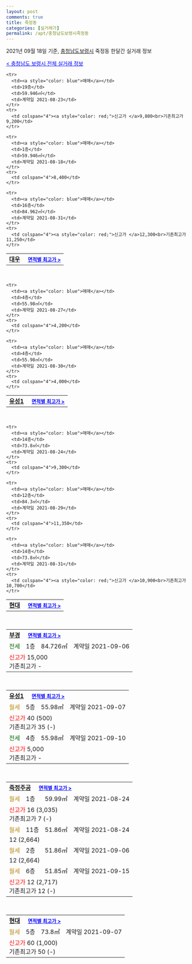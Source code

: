 ```yaml
---
layout: post
comments: true
title: 죽정동
categories: [실거래가]
permalink: /apt/충청남도보령시죽정동
---
```


2021년 09월 18일 기준, <a href="/apt/충청남도보령시">충청남도보령시</a> 죽정동 한달간 실거래 정보

<a style="color: blue;" href="/apt/충청남도보령시">< 충청남도 보령시 전체 실거래 정보</a>
<!---- start ---->
<table>
  <tr>
    <td colspan="4" style="font-weight: bold;"><a href="/apt/충청남도보령시죽정동대우">대우</a> &nbsp;&nbsp;&nbsp; <a style="color: blue; font-size: smaller;" href="/apt/충청남도보령시죽정동대우">면적별 최고가 ></a></td>
  </tr>
    
    <tr>
      <td><a style="color: blue">매매</a></td>
      <td>19층</td>
      <td>59.946㎡</td>
      <td>계약일 2021-08-23</td>
    </tr>
    <tr>
      <td colspan="4"><a style="color: red;">신고가 </a>9,800<br>기존최고가 9,200</td>
    </tr>
      
    <tr>
      <td><a style="color: blue">매매</a></td>
      <td>1층</td>
      <td>59.946㎡</td>
      <td>계약일 2021-08-18</td>
    </tr>
    <tr>
      <td colspan="4">8,400</td>
    </tr>
      
    <tr>
      <td><a style="color: blue">매매</a></td>
      <td>16층</td>
      <td>84.962㎡</td>
      <td>계약일 2021-08-31</td>
    </tr>
    <tr>
      <td colspan="4"><a style="color: red;">신고가 </a>12,300<br>기존최고가 11,250</td>
    </tr>
      
</table>
<br>
<table>
  <tr>
    <td colspan="4" style="font-weight: bold;"><a href="/apt/충청남도보령시죽정동유성1">유성1</a> &nbsp;&nbsp;&nbsp; <a style="color: blue; font-size: smaller;" href="/apt/충청남도보령시죽정동유성1">면적별 최고가 ></a></td>
  </tr>
    
    <tr>
      <td><a style="color: blue">매매</a></td>
      <td>4층</td>
      <td>55.98㎡</td>
      <td>계약일 2021-08-27</td>
    </tr>
    <tr>
      <td colspan="4">4,200</td>
    </tr>
      
    <tr>
      <td><a style="color: blue">매매</a></td>
      <td>4층</td>
      <td>55.98㎡</td>
      <td>계약일 2021-08-30</td>
    </tr>
    <tr>
      <td colspan="4">4,000</td>
    </tr>
      
</table>
<br>
<table>
  <tr>
    <td colspan="4" style="font-weight: bold;"><a href="/apt/충청남도보령시죽정동현대">현대</a> &nbsp;&nbsp;&nbsp; <a style="color: blue; font-size: smaller;" href="/apt/충청남도보령시죽정동현대">면적별 최고가 ></a></td>
  </tr>
    
    <tr>
      <td><a style="color: blue">매매</a></td>
      <td>14층</td>
      <td>73.8㎡</td>
      <td>계약일 2021-08-24</td>
    </tr>
    <tr>
      <td colspan="4">9,300</td>
    </tr>
      
    <tr>
      <td><a style="color: blue">매매</a></td>
      <td>12층</td>
      <td>84.3㎡</td>
      <td>계약일 2021-08-29</td>
    </tr>
    <tr>
      <td colspan="4">11,350</td>
    </tr>
      
    <tr>
      <td><a style="color: blue">매매</a></td>
      <td>14층</td>
      <td>73.8㎡</td>
      <td>계약일 2021-08-31</td>
    </tr>
    <tr>
      <td colspan="4"><a style="color: red;">신고가 </a>10,900<br>기존최고가 10,700</td>
    </tr>
      
</table>
<br>
<table>
  <tr>
    <td colspan="4" style="font-weight: bold;"><a href="/apt/충청남도보령시죽정동부경">부경</a> &nbsp;&nbsp;&nbsp; <a style="color: blue; font-size: smaller;" href="/apt/충청남도보령시죽정동부경">면적별 최고가 ></a></td>
  </tr>
    
  <tr>
    <td><a style="color: darkgreen">전세</a></td>
    <td>1층</td>
    <td>84.726㎡</td>
    <td>계약일 2021-09-06</td>
  </tr>
  <tr>
    <td colspan="4"><a style="color: red;">신고가 </a>15,000<br>기존최고가 -</td>
  </tr>
    
</table>
<br>
<table>
  <tr>
    <td colspan="4" style="font-weight: bold;"><a href="/apt/충청남도보령시죽정동유성1">유성1</a> &nbsp;&nbsp;&nbsp; <a style="color: blue; font-size: smaller;" href="/apt/충청남도보령시죽정동유성1">면적별 최고가 ></a></td>
  </tr>
    
  <tr>
    <td><a style="color: darkgoldenrod">월세</a></td>
    <td>5층</td>
    <td>55.98㎡</td>
    <td>계약일 2021-09-07</td>
  </tr>
  <tr>
    <td colspan="4"><a style="color: red;">신고가 </a>40 (500)<br>기존최고가 35 (-)</td>
  </tr>
    
  <tr>
    <td><a style="color: darkgreen">전세</a></td>
    <td>4층</td>
    <td>55.98㎡</td>
    <td>계약일 2021-09-10</td>
  </tr>
  <tr>
    <td colspan="4"><a style="color: red;">신고가 </a>5,000<br>기존최고가 -</td>
  </tr>
    
</table>
<br>
<table>
  <tr>
    <td colspan="4" style="font-weight: bold;"><a href="/apt/충청남도보령시죽정동죽정주공">죽정주공</a> &nbsp;&nbsp;&nbsp; <a style="color: blue; font-size: smaller;" href="/apt/충청남도보령시죽정동죽정주공">면적별 최고가 ></a></td>
  </tr>
    
  <tr>
    <td><a style="color: darkgoldenrod">월세</a></td>
    <td>1층</td>
    <td>59.99㎡</td>
    <td>계약일 2021-08-24</td>
  </tr>
  <tr>
    <td colspan="4"><a style="color: red;">신고가 </a>16 (3,035)<br>기존최고가 7 (-)</td>
  </tr>
    
  <tr>
    <td><a style="color: darkgoldenrod">월세</a></td>
    <td>11층</td>
    <td>51.86㎡</td>
    <td>계약일 2021-08-24</td>
  </tr>
  <tr>
    <td colspan="4">12 (2,664)</td>
  </tr>
    
  <tr>
    <td><a style="color: darkgoldenrod">월세</a></td>
    <td>2층</td>
    <td>51.86㎡</td>
    <td>계약일 2021-09-06</td>
  </tr>
  <tr>
    <td colspan="4">12 (2,664)</td>
  </tr>
    
  <tr>
    <td><a style="color: darkgoldenrod">월세</a></td>
    <td>6층</td>
    <td>51.85㎡</td>
    <td>계약일 2021-09-15</td>
  </tr>
  <tr>
    <td colspan="4"><a style="color: red;">신고가 </a>12 (2,717)<br>기존최고가 12 (-)</td>
  </tr>
    
</table>
<br>
<table>
  <tr>
    <td colspan="4" style="font-weight: bold;"><a href="/apt/충청남도보령시죽정동현대">현대</a> &nbsp;&nbsp;&nbsp; <a style="color: blue; font-size: smaller;" href="/apt/충청남도보령시죽정동현대">면적별 최고가 ></a></td>
  </tr>
    
  <tr>
    <td><a style="color: darkgoldenrod">월세</a></td>
    <td>5층</td>
    <td>73.8㎡</td>
    <td>계약일 2021-09-07</td>
  </tr>
  <tr>
    <td colspan="4"><a style="color: red;">신고가 </a>60 (1,000)<br>기존최고가 50 (-)</td>
  </tr>
    
</table>
<!---- end ---->
    